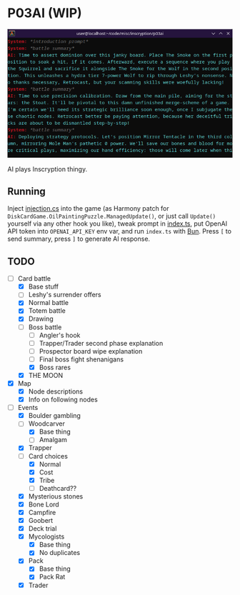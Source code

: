 # P03AI (WIP)

![Screenshot](screenshot.png)

AI plays Inscryption thingy.

## Running

Inject [injection.cs](injection.cs) into the game (as Harmony patch for `DiskCardGame.OilPaintingPuzzle.ManagedUpdate()`, or just call `Update()` yourself via any other hook you like), tweak prompt in [index.ts](index.ts#L5), put OpenAI API token into `OPENAI_API_KEY` env var, and run `index.ts` with [Bun](https://bun.sh).
Press `[` to send summary, press `]` to generate AI response.

## TODO

- [ ] Card battle
  - [x] Base stuff
  - [ ] Leshy's surrender offers
  - [x] Normal battle
  - [x] Totem battle
  - [x] Drawing
  - [ ] Boss battle
    - [ ] Angler's hook
    - [ ] Trapper/Trader second phase explanation
    - [ ] Prospector board wipe explanation
    - [ ] Final boss fight shenanigans
    - [x] Boss rares
  - [x] THE MOON
- [x] Map
  - [x] Node descriptions
  - [x] Info on following nodes
- [ ] Events
  - [x] Boulder gambling
  - [ ] Woodcarver
    - [x] Base thing
    - [ ] Amalgam
  - [x] Trapper
  - [ ] Card choices
    - [x] Normal
    - [x] Cost
    - [x] Tribe
    - [ ] Deathcard??
  - [x] Mysterious stones
  - [x] Bone Lord
  - [x] Campfire
  - [x] Goobert
  - [x] Deck trial
  - [x] Mycologists
    - [x] Base thing
    - [x] No duplicates
  - [x] Pack
    - [x] Base thing
    - [x] Pack Rat
  - [x] Trader
